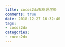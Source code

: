 ```yaml
---
title: cocos2dx批处理渲染
comments: true
date: 2018-12-27 16:32:40
tags:
- cocos2dx
categories:
- cocos2dx
---
```

